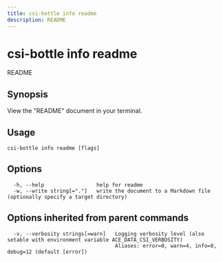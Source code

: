 ```yaml
---
title: csi-bottle info readme
description: README
---
```


<!--
This documentation is auto generated by a script.
Please do not edit this file directly.
-->

<!-- markdownlint-disable-next-line single-title -->
# csi-bottle info readme

README

## Synopsis

View the "README" document in your terminal.

## Usage

```plaintext
csi-bottle info readme [flags]
```

## Options

```plaintext
  -h, --help                 help for readme
  -w, --write string[="."]   write the document to a Markdown file (optionally specify a target directory)
```

## Options inherited from parent commands

```plaintext
  -v, --verbosity strings[=warn]   Logging verbosity level (also setable with environment variable ACE_DATA_CSI_VERBOSITY)
                                   Aliases: error=0, warn=4, info=8, debug=12 (default [error])
```

